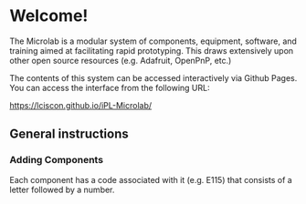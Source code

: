 
# Welcome!
The Microlab is a modular system of components, equipment, software, and training aimed at facilitating 
rapid prototyping. This draws extensively upon other open source resources (e.g. Adafruit, OpenPnP, etc.)

The contents of this system can be accessed interactively via Github Pages.  You can access the interface from 
the following URL:

https://lciscon.github.io/iPL-Microlab/


## General instructions

###  Adding Components

Each component has a code associated with it (e.g. E115) that consists of a letter followed by a number.







